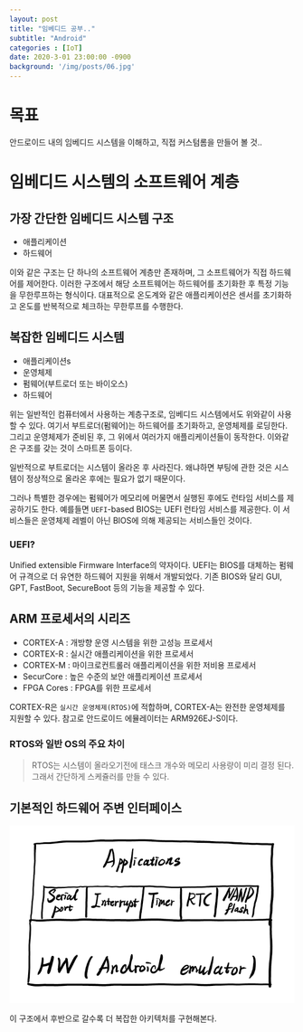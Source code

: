 ```yaml
---
layout: post
title: "임베디드 공부.."
subtitle: "Android"
categories : [IoT]
date: 2020-3-01 23:00:00 -0900
background: '/img/posts/06.jpg'
---
```



# 목표
 안드로이드 내의 임베디드 시스템을 이해하고, 
직접 커스텀롬을 만들어 볼 것..


# 임베디드 시스템의 소프트웨어 계층
## 가장 간단한 임베디드 시스템 구조
- 애플리케이션
- 하드웨어

 이와 같은 구조는 단 하나의 소프트웨어 계층만 존재하며, 그 소프트웨어가 직접 하드웨어를 제어한다. 이러한 구조에서 해당 소프트웨어는 하드웨어를 초기화한 후 특정 기능을 무한루프하는 형식이다.
 대표적으로 온도계와 같은 애플리케이션은 센서를 초기화하고 온도를 반복적으로 체크하는 무한루프를 수행한다.


 ## 복잡한 임베디드 시스템
 - 애플리케이션s
- 운영체제
- 펌웨어(부트로더 또는 바이오스)
- 하드웨어

 위는 일반적인 컴퓨터에서 사용하는 계층구조로, 임베디드 시스템에서도 위와같이 사용할 수 있다. 
 여기서 부트로더(펌웨어)는 하드웨어를 초기화하고, 운영체제를 로딩한다. 그리고 운영체제가 준비된 후, 그 위에서 여러가지 애플리케이션들이 동작한다. 이와같은 구조를 갖는 것이 스마트폰 등이다.

  일반적으로 부트로더는 시스템이 올라온 후 사라진다. 왜냐하면 부팅에 관한 것은 시스템이 정상적으로 올라온 후에는 필요가 없기 때문이다.  

  그러나 특별한 경우에는 펌웨어가 메모리에 머물면서 실행된 후에도 런타임 서비스를 제공하기도 한다. 예를들면 `UEFI`-based BIOS는 UEFI 런타임 서비스를 제공한다. 이 서비스들은 운영체제 레벨이 아닌 BIOS에 의해 제공되는 서비스들인 것이다.

  ### UEFI? 
   Unified extensible Firmware Interface의 약자이다. UEFI는 BIOS를 대체하는 펌웨어 규격으로 더 유연한 하드웨어 지원을 위해서 개발되었다. 기존 BIOS와 달리 GUI, GPT, FastBoot, SecureBoot 등의 기능을 제공할 수 있다.



## ARM 프로세서의 시리즈
- CORTEX-A : 개방향 운영 시스템을 위한 고성능 프로세서
- CORTEX-R : 실시간 애플리케이션을 위한 프로세서
- CORTEX-M : 마이크로컨트롤러 애플리케이션을 위한 저비용 프로세서
- SecurCore : 높은 수준의 보안 애플리케이션 프로세서
- FPGA Cores : FPGA를 위한 프로세서

 CORTEX-R은 `실시간 운영체제(RTOS)`에 적합하며, CORTEX-A는 완전한 운영체제를 지원할 수 있다. 참고로 안드로이드 에뮬레이터는 ARM926EJ-S이다.

 ### RTOS와 일반 OS의 주요 차이
>RTOS는 시스템이 올라오기전에 태스크 개수와 메모리 사용량이 미리 결정 된다. 그래서 간단하게 스케쥴러를 만들 수 있다.


## 기본적인 하드웨어 주변 인터페이스
![기초 시스템 아키텍처 ](https://github.com/leeseho/leeseho.github.io/blob/master/_posts/images/2020-03-02-00-32-27.png?raw=true)

 이 구조에서 후반으로 갈수록 더 복잡한  아키텍처를 구현해본다.


 

